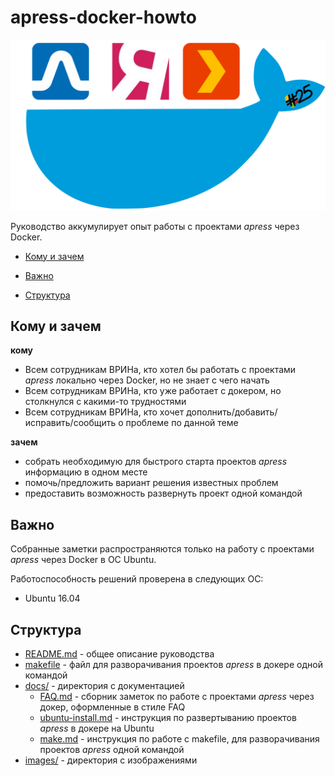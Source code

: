 apress-docker-howto
===================

![dir-image](images/apress-docker.png)

Руководство аккумулирует опыт работы с проектами *apress* через Docker.

* [Кому и зачем](#Кому-и-зачем)

* [Важно](#Важно)

* [Структура](#Структура)


Кому и зачем
-------------

**кому**

* Всем сотрудникам ВРИНа, кто хотел бы работать с проектами *apress* локально через Docker, но не знает с чего начать
* Всем сотрудникам ВРИНа, кто уже работает с докером, но столкнулся с какими-то трудностями
* Всем сотрудникам ВРИНа, кто хочет дополнить/добавить/исправить/сообщить о проблеме по данной теме

**зачем**

* собрать необходимую для быстрого старта проектов *apress* информацию в одном месте
* помочь/предложить вариант решения известных проблем
* предоставить возможность развернуть проект одной командой


Важно
-----

Cобранные заметки распространяются только на работу с проектами *apress* через
Docker в ОС Ubuntu.

Работоспособность решений проверена в следующих OC:

* Ubuntu 16.04


Структура
---------

* [README.md][0] - общее описание руководства
* [makefile][1]  - файл для разворачивания проектов *apress* в докере одной командой
* [docs/][2]     - директория c документацией
  - [FAQ.md][3]             - сборник заметок по работе с проектами *apress* через докер, оформленные в стиле FAQ
  - [ubuntu-install.md][4]  - инструкция по развертыванию проектов *apress* в докере на Ubuntu  
  - [make.md][5]            - инструкция по работе с makefile, для разворачивания проектов *apress* одной командой
* [images/][6]   - директория с изображениями

[0]: README.md
[1]: makefile
[2]: docs
[3]: docs/FAQ.md
[4]: docs/ubuntu-install.md
[5]: docs/make.md
[6]: images/
